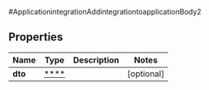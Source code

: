 #ApplicationintegrationAddintegrationtoapplicationBody2

## Properties
Name | Type | Description | Notes
------------ | ------------- | ------------- | -------------
**dto** | [****](.md) |  | [optional] 

